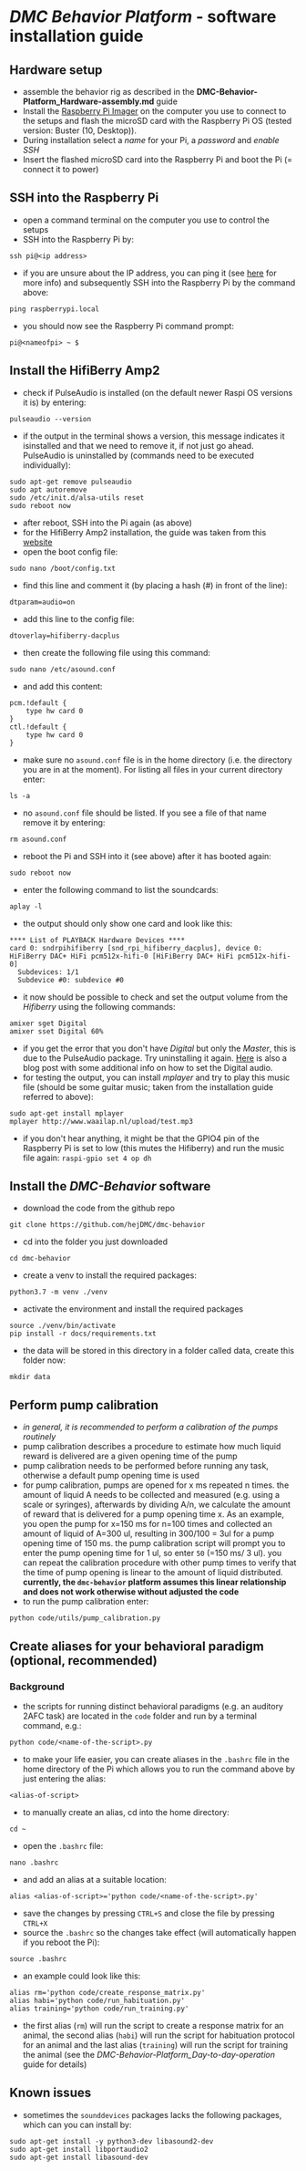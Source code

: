 # *DMC Behavior Platform* - software installation guide

## Hardware setup
- assemble the behavior rig as described in the **DMC-Behavior-Platform_Hardware-assembly.md** guide
- Install the [Raspberry Pi Imager](https://www.raspberrypi.com/software/) on the computer you use to connect to the setups and flash the microSD card with the Raspberry Pi OS (tested version: Buster (10, Desktop)).
- During installation select a *name* for your Pi, a *password* and *enable SSH*
- Insert the flashed microSD card into the Raspberry Pi and boot the Pi (= connect it to power)

## SSH into the Raspberry Pi
- open a command terminal on the computer you use to control the setups
- SSH into the Raspberry Pi by:
```
ssh pi@<ip address>
```
- if you are unsure about the IP address, you can ping it (see [here](https://www.raspberrypi.com/documentation/computers/remote-access.html#ip-address) for more info) and subsequently SSH into the Raspberry Pi by the command above:
```
ping raspberrypi.local
```
- you should now see the Raspberry Pi command prompt:
```
pi@<nameofpi> ~ $
```

## Install the HifiBerry Amp2
- check if PulseAudio is installed (on the default newer Raspi OS versions it is) by entering:
```
pulseaudio --version
```
- if the output in the terminal shows a version, this message indicates it isinstalled and that we need to remove it, if not just go ahead. PulseAudio is uninstalled by (commands need to be executed individually): 
```
sudo apt-get remove pulseaudio
sudo apt autoremove
sudo /etc/init.d/alsa-utils reset
sudo reboot now
```
- after reboot, SSH into the Pi again (as above)
- for the HifiBerry Amp2 installation, the guide was taken from this [website](http://www.waailap.nl/instruction/215/setup-hifiberry-amp2.html)
- open the boot config file:
```
sudo nano /boot/config.txt
```
- find this line and comment it (by placing a hash (#) in front of the line):
```
dtparam=audio=on
```
- add this line to the config file:
```
dtoverlay=hifiberry-dacplus
```
- then create the following file using this command:
```
sudo nano /etc/asound.conf
```
- and add this content:
```
pcm.!default {
    type hw card 0
}
ctl.!default {
    type hw card 0
}
```  

- make sure no `asound.conf` file is in the home directory (i.e. the directory you are in at the moment). For listing all files in your current directory enter:
```
ls -a
```  
- no `asound.conf` file should be listed. If you see a file of that name remove it by entering:
```
rm asound.conf
```
- reboot the Pi and SSH into it (see above) after it has booted again:
```
sudo reboot now
```
- enter the following command to list the soundcards:
```
aplay -l
```
- the output should only show one card and look like this:

```
**** List of PLAYBACK Hardware Devices ****
card 0: sndrpihifiberry [snd_rpi_hifiberry_dacplus], device 0: HiFiBerry DAC+ HiFi pcm512x-hifi-0 [HiFiBerry DAC+ HiFi pcm512x-hifi-0]
  Subdevices: 1/1
  Subdevice #0: subdevice #0
```
- it now should be possible to check and set the output volume from the *Hifiberry* using the following commands: 
```
amixer sget Digital
amixer sset Digital 60%
```
- if you get the error that you don't have *Digital* but only the *Master*, this is due to the PulseAudio package. Try uninstalling it again. [Here](https://www.hifiberry.com/blog/using-amixer/) is also a blog post with some additional info on how to set the Digital audio.
- for testing the output, you can install *mplayer* and try to play this music file (should be some guitar music; taken from the installation guide referred to above):
```
sudo apt-get install mplayer
mplayer http://www.waailap.nl/upload/test.mp3
```

- if you don't hear anything, it might be that the GPIO4 pin of the Raspberry Pi is set to low (this mutes the Hifiberry) and run the music file again:
`raspi-gpio set 4 op dh`  

## Install the *DMC-Behavior* software

- download the code from the github repo
```
git clone https://github.com/hejDMC/dmc-behavior
```
- cd into the folder you just downloaded
```
cd dmc-behavior
```
- create a venv to install the required packages:
```
python3.7 -m venv ./venv
```
- activate the environment and install the required packages
```
source ./venv/bin/activate
pip install -r docs/requirements.txt
```
- the data will be stored in this directory in a folder called data, create this folder now:
```
mkdir data
```

## Perform pump calibration
- *in general, it is recommended to perform a calibration of the pumps routinely*
- pump calibration describes a procedure to estimate how much liquid reward is delivered are a given opening time of the pump
- pump calibration needs to be performed before running any task, otherwise a default pump opening time is used
- for pump calibration, pumps are opened for x ms repeated n times. the amount of liquid A needs to be collected and measured (e.g. using a scale or syringes), afterwards by dividing A/n, we calculate the amount of reward that is delivered for a pump opening time x. As an example, you open the pump for x=150 ms for n=100 times and collected an amount of liquid of A=300 ul, resulting in 300/100 = 3ul for a pump opening time of 150 ms. the pump calibration script will prompt you to enter the pump opening time for 1 ul, so enter `50` (=150 ms/ 3 ul). you can repeat the calibration procedure with other pump times to verify that the time of pump opening is linear to the amount of liquid distributed. **currently, the `dmc-behavior` platform assumes this linear relationship and does not work otherwise without adjusted the code**
- to run the pump calibration enter:
```
python code/utils/pump_calibration.py
```

## Create aliases for your behavioral paradigm (optional, recommended)
### Background
- the scripts for running distinct behavioral paradigms (e.g. an auditory 2AFC task) are located in the `code` folder and run by a terminal command, e.g.:
```
python code/<name-of-the-script>.py
```
- to make your life easier, you can create aliases in the `.bashrc` file in the home directory of the Pi which allows you to run the command above by just entering the alias:
```
<alias-of-script>
```
- to manually create an alias, cd into the home directory:
```
cd ~
```
- open the `.bashrc` file:
```
nano .bashrc
```
- and add an alias at a suitable location:
```
alias <alias-of-script>='python code/<name-of-the-script>.py'
```
- save the changes by pressing `CTRL+S` and close the file by pressing `CTRL+X`
- source the `.bashrc` so the changes take effect (will automatically happen if you reboot the Pi):
```
source .bashrc
```
- an example could look like this:
```
alias rm='python code/create_response_matrix.py'
alias habi='python code/run_habituation.py'
alias training='python code/run_training.py'
```
- the first alias (`rm`) will run the script to create a response matrix for an animal, the second alias (`habi`) will run the script for habituation protocol for an animal and the last alias (`training`) will run the script for training the animal (see the *DMC-Behavior-Platform_Day-to-day-operation* guide for details)
## Known issues
- sometimes the `sounddevices` packages lacks the following packages, which can you can install by:
```
sudo apt-get install -y python3-dev libasound2-dev
sudo apt-get install libportaudio2
sudo apt-get install libasound-dev
```
